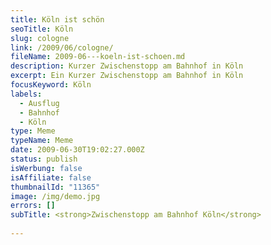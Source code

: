 ```yaml
---
title: Köln ist schön
seoTitle: Köln
slug: cologne
link: /2009/06/cologne/
fileName: 2009-06---koeln-ist-schoen.md
description: Kurzer Zwischenstopp am Bahnhof in Köln
excerpt: Ein Kurzer Zwischenstopp am Bahnhof in Köln
focusKeyword: Köln
labels:
  - Ausflug
  - Bahnhof
  - Köln
type: Meme
typeName: Meme
date: 2009-06-30T19:02:27.000Z
status: publish
isWerbung: false
isAffiliate: false
thumbnailId: "11365"
image: /img/demo.jpg
errors: []
subTitle: <strong>Zwischenstopp am Bahnhof Köln</strong>
  
---
```



  